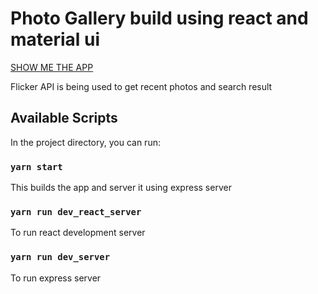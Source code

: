 # Photo Gallery build using react and material ui

<a href="https://flicker-photo-gallery.herokuapp.com/">SHOW ME THE APP</a>

Flicker API is being used to get recent photos and search result

## Available Scripts

In the project directory, you can run:

### `yarn start`

This builds the app and server it using express server

### `yarn run dev_react_server`

To run react development server 

### `yarn run dev_server`

To run express server



